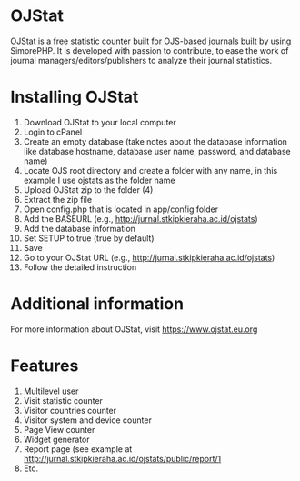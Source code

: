 # OJStat
OJStat is a free statistic counter built for OJS-based journals built by using SimorePHP. It is developed with passion to contribute, to ease the work of journal managers/editors/publishers to analyze their journal statistics.

# Installing OJStat
1. Download OJStat to your local computer
2. Login to cPanel
3. Create an empty database (take notes about the database information like database hostname, database user name, password, and database name)
4. Locate OJS root directory and create a folder with any name, in this example I use ojstats as the folder name
5. Upload OJStat zip to the folder (4)
6. Extract the zip file
7. Open config.php that is located in app/config folder
8. Add the BASEURL (e.g., http://jurnal.stkipkieraha.ac.id/ojstats)
9. Add the database information
10. Set SETUP to true (true by default)
11. Save
12. Go to your OJStat URL (e.g., http://jurnal.stkipkieraha.ac.id/ojstats)
13. Follow the detailed instruction

# Additional information
For more information about OJStat, visit https://www.ojstat.eu.org

# Features
1. Multilevel user
2. Visit statistic counter
3. Visitor countries counter
4. Visitor system and device counter
5. Page View counter
6. Widget generator
7. Report page (see example at http://jurnal.stkipkieraha.ac.id/ojstats/public/report/1
8. Etc.
